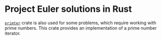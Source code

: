 # Project Euler solutions in Rust

[`primter`] crate is also used for some problems, which require working with
prime numbers. This crate provides an implementation of a prime number iterator.

[`sbvc`]: https://github.com/Daniikk1012/sbvc_lib
[`primter`]: https://github.com/Daniikk1012/primter-rs
